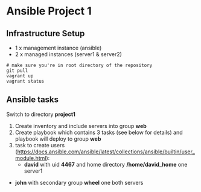 Ansible Project 1
==================

Infrastructure Setup
--------------------
- 1 x management instance (ansible)
- 2 x managed instances (server1 & server2)

```shell
# make sure you're in root directory of the repository
git pull
vagrant up
vagrant status
```

Ansible tasks
--------------
Switch to directory **project1**
1. Create inventory and include servers into group **web**
2. Create playbook which contains 3 tasks (see below for details) and playbook will deploy to group **web**
3. task to create users (https://docs.ansible.com/ansible/latest/collections/ansible/builtin/user_module.html): 
	- **david** with uid **4467** and home directory **/home/david_home** one server1
  - **john** with secondary group **wheel** one both servers
